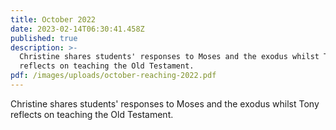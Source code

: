 ```yaml
---
title: October 2022
date: 2023-02-14T06:30:41.458Z
published: true
description: >-
  Christine shares students' responses to Moses and the exodus whilst Tony
  reflects on teaching the Old Testament.
pdf: /images/uploads/october-reaching-2022.pdf
---
```

Christine shares students' responses to Moses and the exodus whilst Tony reflects on teaching the Old Testament.
